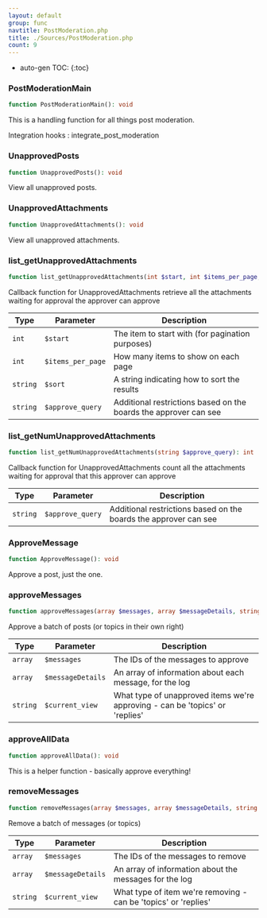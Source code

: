 ```yaml
---
layout: default
group: func
navtitle: PostModeration.php
title: ./Sources/PostModeration.php
count: 9
---
```

* auto-gen TOC:
{:toc}
### PostModerationMain

```php
function PostModerationMain(): void
```
This is a handling function for all things post moderation.



Integration hooks
: integrate_post_moderation

### UnapprovedPosts

```php
function UnapprovedPosts(): void
```
View all unapproved posts.



### UnapprovedAttachments

```php
function UnapprovedAttachments(): void
```
View all unapproved attachments.



### list_getUnapprovedAttachments

```php
function list_getUnapprovedAttachments(int $start, int $items_per_page, string $sort, string $approve_query): array
```
Callback function for UnapprovedAttachments
retrieve all the attachments waiting for approval the approver can approve



Type|Parameter|Description
---|---|---
`int`|`$start`|The item to start with (for pagination purposes)
`int`|`$items_per_page`|How many items to show on each page
`string`|`$sort`|A string indicating how to sort the results
`string`|`$approve_query`|Additional restrictions based on the boards the approver can see

### list_getNumUnapprovedAttachments

```php
function list_getNumUnapprovedAttachments(string $approve_query): int
```
Callback function for UnapprovedAttachments
count all the attachments waiting for approval that this approver can approve



Type|Parameter|Description
---|---|---
`string`|`$approve_query`|Additional restrictions based on the boards the approver can see

### ApproveMessage

```php
function ApproveMessage(): void
```
Approve a post, just the one.



### approveMessages

```php
function approveMessages(array $messages, array $messageDetails, string $current_view = 'replies'): void
```
Approve a batch of posts (or topics in their own right)



Type|Parameter|Description
---|---|---
`array`|`$messages`|The IDs of the messages to approve
`array`|`$messageDetails`|An array of information about each message, for the log
`string`|`$current_view`|What type of unapproved items we're approving - can be 'topics' or 'replies'

### approveAllData

```php
function approveAllData(): void
```
This is a helper function - basically approve everything!



### removeMessages

```php
function removeMessages(array $messages, array $messageDetails, string $current_view = 'replies'): void
```
Remove a batch of messages (or topics)



Type|Parameter|Description
---|---|---
`array`|`$messages`|The IDs of the messages to remove
`array`|`$messageDetails`|An array of information about the messages for the log
`string`|`$current_view`|What type of item we're removing - can be 'topics' or 'replies'

